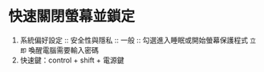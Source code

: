 # 快速關閉螢幕並鎖定

1. 系統偏好設定 :: 安全性與隱私 :: 一般 :: 勾選進入睡眠或開始螢幕保護程式 `立即` 喚醒電腦需要輸入密碼
2. 快速鍵：control + shift + 電源鍵
